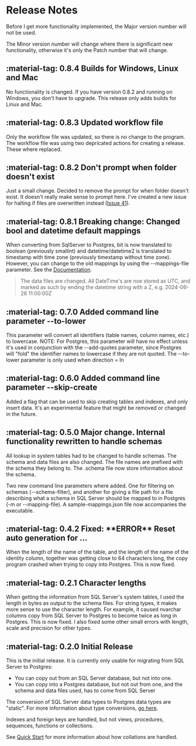 # Release Notes

Before I get more functionality implemented, the Major version number will not be used.

The Minor version number will change where there is significant new functionality, otherwise it's only the Patch number that will change.

## :material-tag: 0.8.4 Builds for Windows, Linux and Mac

No functionality is changed. If you have version 0.8.2 and running on Windows, you don't have to upgrade. This release only adds builds for Linux and Mac.

## :material-tag: 0.8.3 Updated workflow file

Only the workflow file was updated, so there is no change to the program. The workflow file was using two depricated actions for creating a release. These where replaced.

## :material-tag: 0.8.2 Don't prompt when folder doesn't exist

Just a small change. Decided to remove the prompt for when folder doesn't exist. It doesn't really make sense to prompt here. I've created a new issue for halting if files are overwritten instead ([Issue 41](https://github.com/ArveH/ABulkCopy/issues/41)).

## :material-tag: 0.8.1 Breaking change: Changed bool and datetime default mappings

When converting from SqlServer to Postgres, bit is now translated to boolean (previously smallint) and datetime/datetime2 is translated to timestamp with time zone (previously timestamp without time zone). However, you can change to the old mappings by using the --mappings-file parameter. See the [Documentation](https://arveh.github.io/ABulkCopy.Docs/command_line_parameters/).

> The data files are changed. All DateTime's are noe stored as UTC, and marked as such by ending the datetime string with a Z, e.g. 2024-06-26 11:00:00Z

## :material-tag: 0.7.0 Added command line parameter --to-lower

This parameter will convert all identifiers (table names, column names, etc.) to lowercase. NOTE: For Postgres, this parameter will have no effect unless it's used in conjunction with the --add-quotes parameter, since Postgres will "fold" the identifier names to lowercase if they are not quoted. The --to-lower parameter is only used when direction = In

## :material-tag: 0.6.0 Added command line parameter --skip-create

Added a flag that can be used to skip creating tables and indexes, and only insert data. It's an experimental feature that might be removed or changed in the future.

## :material-tag: 0.5.0 Major change. Internal functionality rewritten to handle schemas

All lookup in system tables had to be changed to handle schemas. The schema and data files are also changed. The file names are prefixed with the schema they belong to. The .schema file now store information about the schema.

Two new command line parameters where added. One for filtering on schemas (--schema-filter), and another for giving a file path for a file describing what a schema in SQL Server should be mapped to in Postgres (-m or --mapping-file). A sample-mappings.json file now accompanies the executable.

## :material-tag: 0.4.2 Fixed: \*\*ERROR\*\* Reset auto generation for ...

When the length of the name of the table, and the length of the name of the identity column, together was getting close to 64 characters long, the copy program crashed when trying to copy into Postgres. This is now fixed.


## :material-tag: 0.2.1 Character lengths

When getting the information from SQL Server's system tables, I used the length in bytes as output to the schema files. For string types, it makes more sense to use the character length. For example, it caused nvarchar columns copy from SQL Server to Postgres to become twice as long in Postgres. This is now fixed. I also fixed some other small errors with length, scale and precision for other types.

## :material-tag: 0.2.0 Initial Release

This is the initial release. It is currently only usable for migrating from SQL Server to Postgres:

- You can copy out from an SQL Server database, but not into one.
- You can copy into a Postgres database, but not out from one, and the schema and data files used, has to come from SQL Server

The conversion of SQL Server data types to Postgres data types are "static". For more information about type conversions, [go here](./type_mss_pg.md).

Indexes and foreign keys are handled, but not views, procedures, sequences, functions or collections.

See [Quick Start](./quick_start.md) for more information about how collations are handled. 

